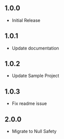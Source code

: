 ## 1.0.0

* Initial Release

## 1.0.1

* Update documentation

## 1.0.2
* Update Sample Project

## 1.0.3
* Fix readme issue

## 2.0.0
* Migrate to Null Safety